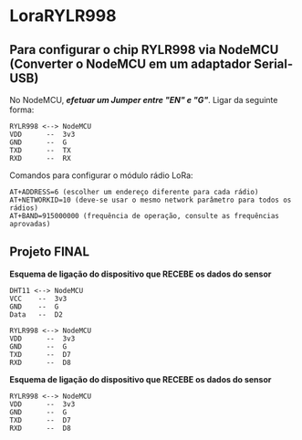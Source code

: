 # LoraRYLR998

## Para configurar o chip RYLR998 via NodeMCU (Converter o NodeMCU em um adaptador Serial-USB) ###

No NodeMCU, **_efetuar um Jumper entre "EN" e "G"_**.
Ligar da seguinte forma:

```
RYLR998 <--> NodeMCU
VDD      --  3v3
GND      --  G
TXD      --  TX
RXD      --  RX
```

Comandos para configurar o módulo rádio LoRa:

```
AT+ADDRESS=6 (escolher um endereço diferente para cada rádio)
AT+NETWORKID=10 (deve-se usar o mesmo network parâmetro para todos os rádios)
AT+BAND=915000000 (frequência de operação, consulte as frequências aprovadas)
```

## Projeto FINAL

**Esquema de ligação do dispositivo que RECEBE os dados do sensor**

```
DHT11 <--> NodeMCU
VCC    --  3v3
GND    --  G
Data   --  D2
```
```
RYLR998 <--> NodeMCU
VDD      --  3v3
GND      --  G
TXD      --  D7
RXD      --  D8
```

**Esquema de ligação do dispositivo que RECEBE os dados do sensor**

```
RYLR998 <--> NodeMCU
VDD      --  3v3
GND      --  G
TXD      --  D7
RXD      --  D8
```
